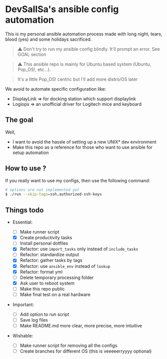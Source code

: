 # DevSallSa's ansible config automation

This is my personal ansible automation process made with long night, tears, blood (yes)
and some holidays sacrificed.

> :warning: Don't try to run my ansible config blindly. It'll prompt an error. See GOAL section

> :warning: This ansible repo is mainly for Ubuntu based system (Ubuntu, Pop_OS!, etc...).

> It's a little Pop_OS! centric but I'll add more distro/OS later

We avoid to automate specific configuration like:

- DisplayLink => for docking station which support displaylink
- Logiops => an unofficial driver for Logitech mice and keyboard

## The goal

Well,

- I want to avoid the hassle of setting up a new UNIX\* dev environment
- Make this repo as a reference for those who want to use ansible for setup automation

## How to use ?

If you really want to use my configs, then use the following command:

```bash
# options are not implemented yet
$ ./run --skip-tags=ssh,authorized-ssh-keys
```

## Things todo

- Essential:

  - [ ] Make runner script
  - [x] Create productivity tasks
  - [ ] Install personal dotfiles
  - [x] Refactor: use `import_tasks` only instead of `include_tasks`
  - [ ] Refactor: standardize output
  - [x] Refactor: gather tasks by tags
  - [x] Refactor: use `ansible_env` instead of `lookup`
  - [x] Refactor: format yml
  - [ ] Delete temporary processing folder
  - [x] Ask user to reboot system
  - [ ] Make this repo public
  - [ ] Make final test on a real hardware

- Important:
  - [ ] Add option to run script
  - [ ] Save log files
  - [ ] Make README.md more clear, more precise, more intuitive
- Wishable:
  - [ ] Make runner script for removing all the configs
  - [ ] Create branches for different OS (this is veeeeerryyyy optional)
